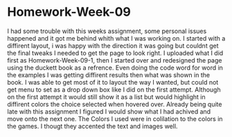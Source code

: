 # Homework-Week-09

I had some trouble with this weeks assignment, some personal issues happened and it got me behind
whith what I was working on.  I started with a diffirent layout, i was happy with the direction it was
going but couldnt get the final tweaks I needed to get the page to look right.  I uploaded what I did first
as Homework-Week-09-1, then I started over and redesigned the page using the duckett book as a refrence.
Even doing the code word for word in the examples I was getting diffirent results then what was shown in the book.
I was able to get most of it to layout the way I wanted, but could not get menu to set as a drop down 
box like I did on the first attempt.  Although on the first attempt it would still show it as a list but
would highlight in diffirent colors the choice selected when hovered over.  Already being quite late 
with this assignment I figured I would show what I had achived and move onto the next one.
The Colors I used were in colilation to the colors in the games. I thougt they accented the text and
images well.
